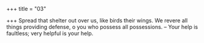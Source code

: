 +++
title = "03"

+++
Spread that shelter out over us, like birds their wings.
We revere all things providing defense, o you who possess all
possessions.
– Your help is faultless; very helpful is your help.